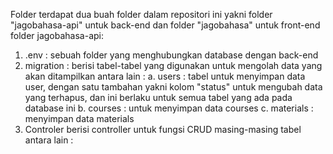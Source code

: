 Folder terdapat dua buah folder dalam repositori ini yakni folder "jagobahasa-api" untuk back-end dan folder "jagobahasa" untuk front-end
folder jagobahasa-api:
1. .env : sebuah folder yang menghubungkan database dengan back-end
2. migration : berisi tabel-tabel yang digunakan untuk mengolah data yang akan ditampilkan antara lain :
   a. users : tabel untuk menyimpan data user, dengan satu tambahan yakni kolom "status" untuk mengubah data yang terhapus, dan ini berlaku untuk semua tabel yang ada pada database ini
   b. courses : untuk menyimpan data courses
   c. materials : menyimpan data materials
3. Controler berisi controller untuk fungsi CRUD masing-masing tabel antara lain :
